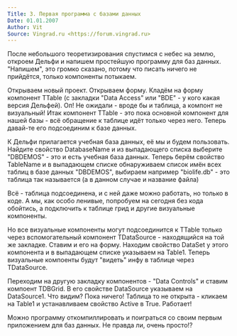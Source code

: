 ```yaml
---
Title: 3. Первая программа с базами данных
Date: 01.01.2007
Author: Vit
Source: Vingrad.ru <https://forum.vingrad.ru>
---
```



После небольшого теоретизирования спустимся с небес на землю, откроем
Дельфи и напишем простейшую программу для баз данных. "Напишем", это
громко сказано, потому что писать ничего не прийдётся, только компоненты
потыкаем.

Открываем новый проект. Открываем форму. Кладём на форму компонент
TTable (с закладки "Data Access" или "BDE" - у кого какая версия
Дельфей). Оп! Не ожидали - вроде бы и таблица, а компонт не визуальный!
Итак компонент TTable - это пока основной компонент для нашей базы - всё
обращение к таблице идёт только через него. Теперь давай-те его
подсоединим к базе данных.

К Дельфи прилагается учебная база данных, её мы и будем пользовать.
Найдите свойство DatabaseName и из выпадающего списка выберите
"DBDEMOS" - это и есть учебная база данных. Теперь берём свойство
TableName и в выпадающем списке обнаруживаем список имён всех таблиц в
базе данных "DBDEMOS", выбираем например "biolife.db" - это таблица
так называется (а в данном случае и название файла)

Всё - таблица подсоединена, и с ней даже можно работать, но только в
коде. А мы, как особо ленивые, попробуем на сегодня без кода обойтись, а
подключить к таблице грид и другие визуальные компоненты.

Но все визуальные компоненты могут подсоединится к TTable только через
вспомогательный компонент TDataSource - находящийся на той же закладке.
Ставим и его на форму. Находим свойство DataSet у этого компонента и в
выпадающем списке указываем на Table1. Теперь визуальные компоенты будут
"видеть" инфу в таблице через TDataSource.

Переходим на другую закладку компонентов - "Data Controls" и ставим
компоент TDBGrid. В его свойстве DataSource указываем на DataSource1.
Что видим? Пока ничего! Таблица то не открыта - кликаем на Table1 и
устанавливаем свойство Active в True. Работает!

Можно программу откомпиллировать и поиграться со своим первым
приложением для баз данных. Не правда ли, очень просто!?
